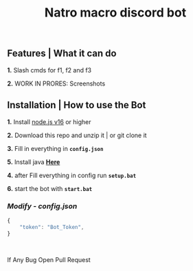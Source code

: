 <h1 align="center">
Natro macro discord bot </h1><br/>

## **Features | What it can do**

**1.** Slash cmds for f1, f2 and f3

**2.** WORK IN PRORES: Screenshots

## **Installation | How to use the Bot**

**1.** Install [node.js v16](https://nodejs.org/en/) or higher

**2.** Download this repo and unzip it | or git clone it

**3.** Fill in everything in **`config.json`**

**5.** Install java **[Here](https://www.java.com/en/download/)**

**4.** after Fill everything in config run **`setup.bat`**

**6.** start the bot with **`start.bat`**
<br/>

### _Modify - config.json_

```javascript
{
    "token": "Bot_Token",
}
```

<br/>

If Any Bug Open Pull Request

